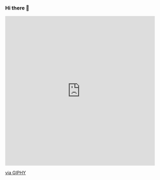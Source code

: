 ### Hi there 👋
<iframe src="https://giphy.com/embed/xT1R9ZzQW96PYWmBy0" width="480" height="480" frameBorder="0" class="giphy-embed" allowFullScreen></iframe><p><a href="https://giphy.com/gifs/scifi-hologram-interface-xT1R9ZzQW96PYWmBy0">via GIPHY</a></p>

<!--
**mabanu/MaBaNu** is a ✨ _special_ ✨ repository because its `README.md` (this file) appears on your GitHub profile.

Here are some ideas to get you started:

- 🔭 I’m currently working on ...
- 🌱 I’m currently learning ...
- 👯 I’m looking to collaborate on ...
- 🤔 I’m looking for help with ...
- 💬 Ask me about ...
- 📫 How to reach me: ...
- 😄 Pronouns: ...
- ⚡ Fun fact: ...
-->
